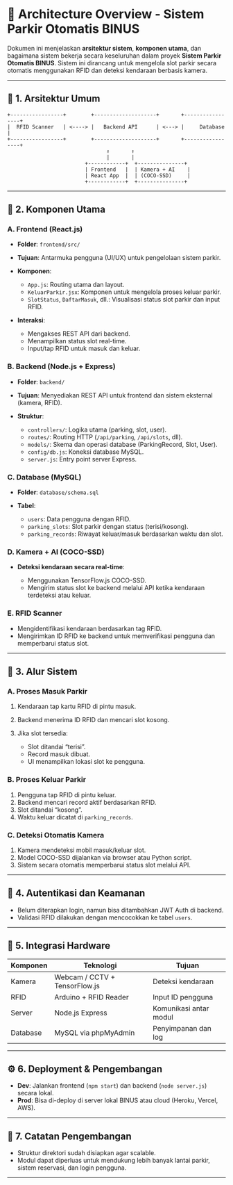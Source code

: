 # 📐 Architecture Overview - Sistem Parkir Otomatis BINUS

Dokumen ini menjelaskan **arsitektur sistem**, **komponen utama**, dan bagaimana sistem bekerja secara keseluruhan dalam proyek **Sistem Parkir Otomatis BINUS**. Sistem ini dirancang untuk mengelola slot parkir secara otomatis menggunakan RFID dan deteksi kendaraan berbasis kamera.

---

## 🧱 1. Arsitektur Umum

```
+-----------------+        +--------------------+       +-----------------+
|  RFID Scanner   | <----> |   Backend API      | <---> |     Database    |
+-----------------+        +--------------------+       +-----------------+
                                ↑       ↑
                                |       |
                         +------------+  +---------------+
                         | Frontend   |  | Kamera + AI    |
                         | React App  |  | (COCO-SSD)     |
                         +------------+  +---------------+
```

---

## 🧩 2. Komponen Utama

### A. Frontend (React.js)

- **Folder**: `frontend/src/`
- **Tujuan**: Antarmuka pengguna (UI/UX) untuk pengelolaan sistem parkir.
- **Komponen**:

  - `App.js`: Routing utama dan layout.
  - `KeluarParkir.jsx`: Komponen untuk mengelola proses keluar parkir.
  - `SlotStatus`, `DaftarMasuk`, dll.: Visualisasi status slot parkir dan input RFID.

- **Interaksi**:

  - Mengakses REST API dari backend.
  - Menampilkan status slot real-time.
  - Input/tap RFID untuk masuk dan keluar.

### B. Backend (Node.js + Express)

- **Folder**: `backend/`
- **Tujuan**: Menyediakan REST API untuk frontend dan sistem eksternal (kamera, RFID).
- **Struktur**:

  - `controllers/`: Logika utama (parking, slot, user).
  - `routes/`: Routing HTTP (`/api/parking`, `/api/slots`, dll).
  - `models/`: Skema dan operasi database (ParkingRecord, Slot, User).
  - `config/db.js`: Koneksi database MySQL.
  - `server.js`: Entry point server Express.

### C. Database (MySQL)

- **Folder**: `database/schema.sql`
- **Tabel**:

  - `users`: Data pengguna dengan RFID.
  - `parking_slots`: Slot parkir dengan status (terisi/kosong).
  - `parking_records`: Riwayat keluar/masuk berdasarkan waktu dan slot.

### D. Kamera + AI (COCO-SSD)

- **Deteksi kendaraan secara real-time**:

  - Menggunakan TensorFlow\.js COCO-SSD.
  - Mengirim status slot ke backend melalui API ketika kendaraan terdeteksi atau keluar.

### E. RFID Scanner

- Mengidentifikasi kendaraan berdasarkan tag RFID.
- Mengirimkan ID RFID ke backend untuk memverifikasi pengguna dan memperbarui status slot.

---

## 🔗 3. Alur Sistem

### A. Proses Masuk Parkir

1. Kendaraan tap kartu RFID di pintu masuk.
2. Backend menerima ID RFID dan mencari slot kosong.
3. Jika slot tersedia:

   - Slot ditandai “terisi”.
   - Record masuk dibuat.
   - UI menampilkan lokasi slot ke pengguna.

### B. Proses Keluar Parkir

1. Pengguna tap RFID di pintu keluar.
2. Backend mencari record aktif berdasarkan RFID.
3. Slot ditandai “kosong”.
4. Waktu keluar dicatat di `parking_records`.

### C. Deteksi Otomatis Kamera

1. Kamera mendeteksi mobil masuk/keluar slot.
2. Model COCO-SSD dijalankan via browser atau Python script.
3. Sistem secara otomatis memperbarui status slot melalui API.

---

## 🔐 4. Autentikasi dan Keamanan

- Belum diterapkan login, namun bisa ditambahkan JWT Auth di backend.
- Validasi RFID dilakukan dengan mencocokkan ke tabel `users`.

---

## 🔁 5. Integrasi Hardware

| Komponen | Teknologi                      | Tujuan                 |
| -------- | ------------------------------ | ---------------------- |
| Kamera   | Webcam / CCTV + TensorFlow\.js | Deteksi kendaraan      |
| RFID     | Arduino + RFID Reader          | Input ID pengguna      |
| Server   | Node.js Express                | Komunikasi antar modul |
| Database | MySQL via phpMyAdmin           | Penyimpanan dan log    |

---

## ⚙️ 6. Deployment & Pengembangan

- **Dev**: Jalankan frontend (`npm start`) dan backend (`node server.js`) secara lokal.
- **Prod**: Bisa di-deploy di server lokal BINUS atau cloud (Heroku, Vercel, AWS).

---

## 🧠 7. Catatan Pengembangan

- Struktur direktori sudah disiapkan agar scalable.
- Modul dapat diperluas untuk mendukung lebih banyak lantai parkir, sistem reservasi, dan login pengguna.

---
